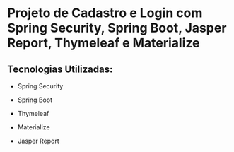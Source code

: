 # Projeto de Cadastro e Login com Spring Security, Spring Boot, Jasper Report, Thymeleaf e Materialize

## Tecnologias Utilizadas:

- Spring Security

- Spring Boot

- Thymeleaf

- Materialize

- Jasper Report